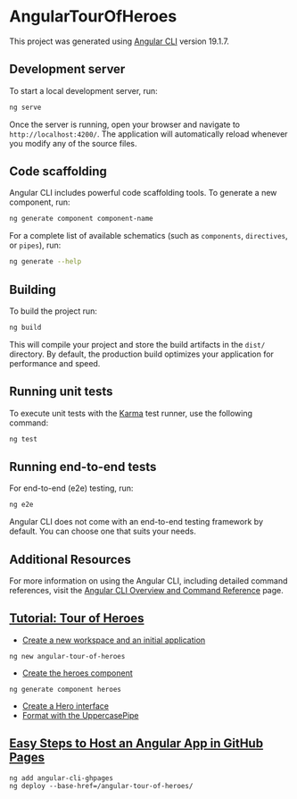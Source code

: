 # AngularTourOfHeroes

This project was generated using [Angular CLI](https://github.com/angular/angular-cli) version 19.1.7.

## Development server

To start a local development server, run:

```bash
ng serve
```

Once the server is running, open your browser and navigate to `http://localhost:4200/`. The application will automatically reload whenever you modify any of the source files.

## Code scaffolding

Angular CLI includes powerful code scaffolding tools. To generate a new component, run:

```bash
ng generate component component-name
```

For a complete list of available schematics (such as `components`, `directives`, or `pipes`), run:

```bash
ng generate --help
```

## Building

To build the project run:

```bash
ng build
```

This will compile your project and store the build artifacts in the `dist/` directory. By default, the production build optimizes your application for performance and speed.

## Running unit tests

To execute unit tests with the [Karma](https://karma-runner.github.io) test runner, use the following command:

```bash
ng test
```

## Running end-to-end tests

For end-to-end (e2e) testing, run:

```bash
ng e2e
```

Angular CLI does not come with an end-to-end testing framework by default. You can choose one that suits your needs.

## Additional Resources

For more information on using the Angular CLI, including detailed command references, visit the [Angular CLI Overview and Command Reference](https://angular.dev/tools/cli) page.

## [Tutorial: Tour of Heroes](https://v17.angular.io/tutorial/tour-of-heroes)
- [Create a new workspace and an initial application](https://v17.angular.io/tutorial/tour-of-heroes/toh-pt0#create-a-new-workspace-and-an-initial-application)
```
ng new angular-tour-of-heroes
```
- [Create the heroes component](https://v17.angular.io/tutorial/tour-of-heroes/toh-pt1#create-the-heroes-component)
```
ng generate component heroes
```
- [Create a Hero interface](https://v17.angular.io/tutorial/tour-of-heroes/toh-pt1#create-a-hero-interface)
- [Format with the UppercasePipe](https://v17.angular.io/tutorial/tour-of-heroes/toh-pt1#format-with-the-uppercasepipe)

## [Easy Steps to Host an Angular App in GitHub Pages](https://www.syncfusion.com/blogs/post/host-angular-app-in-github-pages)
```
ng add angular-cli-ghpages
ng deploy --base-href=/angular-tour-of-heroes/
```
